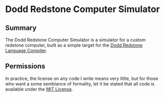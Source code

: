 Dodd Redstone Computer Simulator
================================


Summary
-------

The Dodd Redstone Computer Simulator is a simulator for a custom redstone computer, built as a simple target for the [Dodd Redstone Language Compiler](https://github.com/turbodiesel4598/Dodd-Redstone-Language-Compiler).


Permissions
-----------

In practice, the license on any code I write means very little, but for those who want a some semblance of formality, let it be stated that all code is available under the [MIT License](https://github.com/turbodiesel4598/Dodd-Redstone-Computer-Simulator/blob/main/LICENSE.md).
